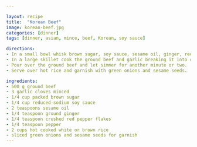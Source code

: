 ```yaml
---

layout: recipe
title:  "Korean Beef"
image: korean-beef.jpg
categories: [dinner]
tags: [dinner, asian, mince, beef, Korean, soy sauce]

directions:
- In a small bowl whisk brown sugar, soy sauce, sesame oil, ginger, red pepper flakes and pepper.
- In a large skillet cook the ground beef and garlic breaking it into crumbles over medium heat until no longer pink.
- Pour over the ground beef and let simmer for another minute or two.
- Serve over hot rice and garnish with green onions and sesame seeds.

ingredients:
- 500 g ground beef
- 3 garlic cloves minced
- 1/4 cup packed brown sugar
- 1/4 cup reduced-sodium soy sauce
- 2 teaspoons sesame oil
- 1/4 teaspoon ground ginger
- 1/4 teaspoon crushed red pepper flakes
- 1/4 teaspoon pepper
- 2 cups hot cooked white or brown rice
- sliced green onions and sesame seeds for garnish
---
```


